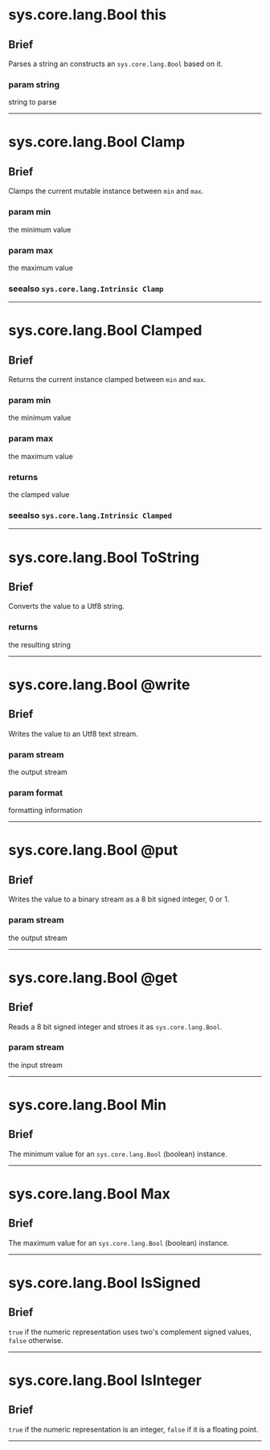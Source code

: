 sys.core.lang.Bool this
=
## Brief
Parses a string an constructs an `sys.core.lang.Bool` based on it.
### param string
string to parse
***

sys.core.lang.Bool Clamp
=
## Brief
Clamps the current mutable instance between `min` and `max`.

### param min
the minimum value
### param max
the maximum value
### seealso `sys.core.lang.Intrinsic Clamp`
***

sys.core.lang.Bool Clamped
=
## Brief
Returns the current instance clamped between `min` and `max`.

### param min
the minimum value
### param max
the maximum value
### returns
the clamped value
### seealso `sys.core.lang.Intrinsic Clamped`
***

sys.core.lang.Bool ToString
=
## Brief
Converts the value to a Utf8 string.
### returns
the resulting string
***

sys.core.lang.Bool @write
=
## Brief
Writes the value to an Utf8 text stream.
### param stream
the output stream
### param format
formatting information
***

sys.core.lang.Bool @put
=
## Brief
Writes the value to a binary stream as a 8 bit signed integer, 0 or 1.

### param stream
the output stream
***

sys.core.lang.Bool @get
=
## Brief
Reads a 8 bit signed integer and stroes it as `sys.core.lang.Bool`.

### param stream
the input stream
***

sys.core.lang.Bool Min
=
## Brief
The minimum value for an `sys.core.lang.Bool` (boolean) instance.
***

sys.core.lang.Bool Max
=
## Brief
The maximum value for an `sys.core.lang.Bool` (boolean) instance.
***

sys.core.lang.Bool IsSigned
=
## Brief
`true` if the numeric representation uses two's complement signed values, `false` otherwise.
***

sys.core.lang.Bool IsInteger
=
## Brief
`true` if the numeric representation is an integer, `false` if it is a floating point.
***

